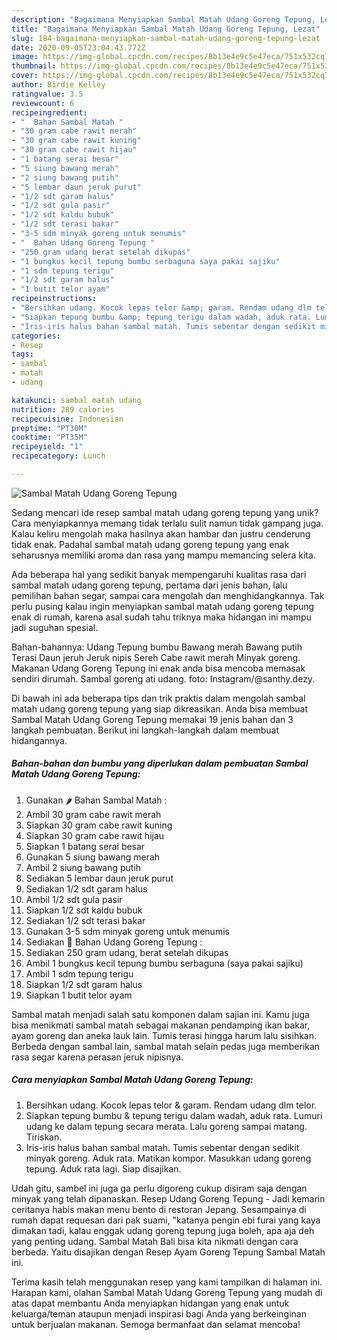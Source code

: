 ```yaml
---
description: "Bagaimana Menyiapkan Sambal Matah Udang Goreng Tepung, Lezat"
title: "Bagaimana Menyiapkan Sambal Matah Udang Goreng Tepung, Lezat"
slug: 184-bagaimana-menyiapkan-sambal-matah-udang-goreng-tepung-lezat
date: 2020-09-05T23:04:43.772Z
image: https://img-global.cpcdn.com/recipes/8b13e4e9c5e47eca/751x532cq70/sambal-matah-udang-goreng-tepung-foto-resep-utama.jpg
thumbnail: https://img-global.cpcdn.com/recipes/8b13e4e9c5e47eca/751x532cq70/sambal-matah-udang-goreng-tepung-foto-resep-utama.jpg
cover: https://img-global.cpcdn.com/recipes/8b13e4e9c5e47eca/751x532cq70/sambal-matah-udang-goreng-tepung-foto-resep-utama.jpg
author: Birdie Kelley
ratingvalue: 3.5
reviewcount: 6
recipeingredient:
- "  Bahan Sambal Matah "
- "30 gram cabe rawit merah"
- "30 gram cabe rawit kuning"
- "30 gram cabe rawit hijau"
- "1 batang serai besar"
- "5 siung bawang merah"
- "2 siung bawang putih"
- "5 lembar daun jeruk purut"
- "1/2 sdt garam halus"
- "1/2 sdt gula pasir"
- "1/2 sdt kaldu bubuk"
- "1/2 sdt terasi bakar"
- "3-5 sdm minyak goreng untuk menumis"
- "  Bahan Udang Goreng Tepung "
- "250 gram udang berat setelah dikupas"
- "1 bungkus kecil tepung bumbu serbaguna saya pakai sajiku"
- "1 sdm tepung terigu"
- "1/2 sdt garam halus"
- "1 butit telor ayam"
recipeinstructions:
- "Bersihkan udang. Kocok lepas telor &amp; garam. Rendam udang dlm telor."
- "Siapkan tepung bumbu &amp; tepung terigu dalam wadah, aduk rata. Lumuri udang ke dalam tepung secara merata. Lalu goreng sampai matang. Tiriskan."
- "Iris-iris halus bahan sambal matah. Tumis sebentar dengan sedikit minyak goreng. Aduk rata. Matikan kompor. Masukkan udang goreng tepung. Aduk rata lagi. Siap disajikan."
categories:
- Resep
tags:
- sambal
- matah
- udang

katakunci: sambal matah udang 
nutrition: 289 calories
recipecuisine: Indonesian
preptime: "PT30M"
cooktime: "PT35M"
recipeyield: "1"
recipecategory: Lunch

---
```



![Sambal Matah Udang Goreng Tepung](https://img-global.cpcdn.com/recipes/8b13e4e9c5e47eca/751x532cq70/sambal-matah-udang-goreng-tepung-foto-resep-utama.jpg)

Sedang mencari ide resep sambal matah udang goreng tepung yang unik? Cara menyiapkannya memang tidak terlalu sulit namun tidak gampang juga. Kalau keliru mengolah maka hasilnya akan hambar dan justru cenderung tidak enak. Padahal sambal matah udang goreng tepung yang enak seharusnya memiliki aroma dan rasa yang mampu memancing selera kita.

Ada beberapa hal yang sedikit banyak mempengaruhi kualitas rasa dari sambal matah udang goreng tepung, pertama dari jenis bahan, lalu pemilihan bahan segar, sampai cara mengolah dan menghidangkannya. Tak perlu pusing kalau ingin menyiapkan sambal matah udang goreng tepung enak di rumah, karena asal sudah tahu triknya maka hidangan ini mampu jadi suguhan spesial.

Bahan-bahannya: Udang Tepung bumbu Bawang merah Bawang putih Terasi Daun jeruh Jeruk nipis Sereh Cabe rawit merah Minyak goreng. Makanan Udang Goreng Tepung ini enak anda bisa mencoba memasak sendiri dirumah. Sambal goreng ati udang. foto: Instagram/@santhy.dezy.


Di bawah ini ada beberapa tips dan trik praktis dalam mengolah sambal matah udang goreng tepung yang siap dikreasikan. Anda bisa membuat Sambal Matah Udang Goreng Tepung memakai 19 jenis bahan dan 3 langkah pembuatan. Berikut ini langkah-langkah dalam membuat hidangannya.

<!--inarticleads1-->

##### Bahan-bahan dan bumbu yang diperlukan dalam pembuatan Sambal Matah Udang Goreng Tepung:

1. Gunakan  🌶️ Bahan Sambal Matah :
1. Ambil 30 gram cabe rawit merah
1. Siapkan 30 gram cabe rawit kuning
1. Siapkan 30 gram cabe rawit hijau
1. Siapkan 1 batang serai besar
1. Gunakan 5 siung bawang merah
1. Ambil 2 siung bawang putih
1. Sediakan 5 lembar daun jeruk purut
1. Sediakan 1/2 sdt garam halus
1. Ambil 1/2 sdt gula pasir
1. Siapkan 1/2 sdt kaldu bubuk
1. Sediakan 1/2 sdt terasi bakar
1. Gunakan 3-5 sdm minyak goreng untuk menumis
1. Sediakan  🦐 Bahan Udang Goreng Tepung :
1. Sediakan 250 gram udang, berat setelah dikupas
1. Ambil 1 bungkus kecil tepung bumbu serbaguna (saya pakai sajiku)
1. Ambil 1 sdm tepung terigu
1. Siapkan 1/2 sdt garam halus
1. Siapkan 1 butit telor ayam


Sambal matah menjadi salah satu komponen dalam sajian ini. Kamu juga bisa menikmati sambal matah sebagai makanan pendamping ikan bakar, ayam goreng dan aneka lauk lain. Tumis terasi hingga harum lalu sisihkan. Berbeda dengan sambal lain, sambal matah selain pedas juga memberikan rasa segar karena perasan jeruk nipisnya. 

<!--inarticleads2-->

##### Cara menyiapkan Sambal Matah Udang Goreng Tepung:

1. Bersihkan udang. Kocok lepas telor &amp; garam. Rendam udang dlm telor.
1. Siapkan tepung bumbu &amp; tepung terigu dalam wadah, aduk rata. Lumuri udang ke dalam tepung secara merata. Lalu goreng sampai matang. Tiriskan.
1. Iris-iris halus bahan sambal matah. Tumis sebentar dengan sedikit minyak goreng. Aduk rata. Matikan kompor. Masukkan udang goreng tepung. Aduk rata lagi. Siap disajikan.


Udah gitu, sambel ini juga ga perlu digoreng cukup disiram saja dengan minyak yang telah dipanaskan. Resep Udang Goreng Tepung - Jadi kemarin ceritanya habis makan menu bento di restoran Jepang. Sesampainya di rumah dapat requesan dari pak suami, &#34;katanya pengin ebi furai yang kaya dimakan tadi, kalau enggak udang goreng tepung juga boleh, apa aja deh yang penting udang. Sambal Matah Bali bisa kita nikmati dengan cara berbeda. Yaitu disajikan dengan Resep Ayam Goreng Tepung Sambal Matah ini. 

Terima kasih telah menggunakan resep yang kami tampilkan di halaman ini. Harapan kami, olahan Sambal Matah Udang Goreng Tepung yang mudah di atas dapat membantu Anda menyiapkan hidangan yang enak untuk keluarga/teman ataupun menjadi inspirasi bagi Anda yang berkeinginan untuk berjualan makanan. Semoga bermanfaat dan selamat mencoba!
